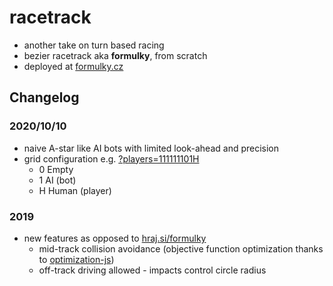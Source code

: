 # racetrack
* another take on turn based racing
* bezier racetrack aka **formulky**, from scratch
* deployed at [formulky.cz](https://formulky.cz/)

## Changelog

### 2020/10/10
* naive A-star like AI bots with limited look-ahead and precision
* grid configuration e.g. [?players=111111101H](https://formulky.cz/?players=111111101H)
  * 0 Empty
  * 1 AI (bot)
  * H Human (player)

### 2019
* new features as opposed to [hraj.si/formulky](https://hraj.si/formulky)
  * mid-track collision avoidance (objective function optimization thanks to [optimization-js](https://github.com/optimization-js/optimization-js#readme))
  * off-track driving allowed - impacts control circle radius
